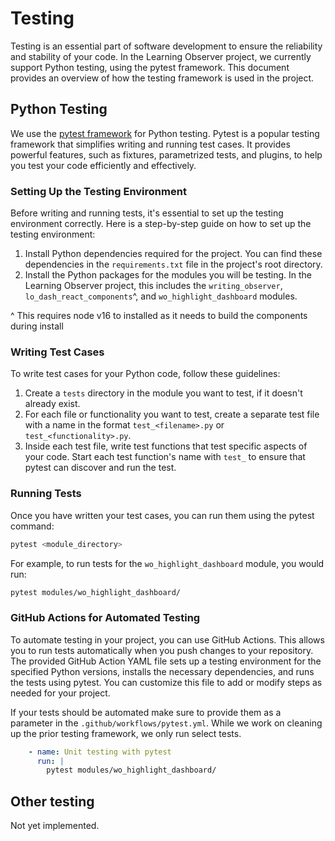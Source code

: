 # Testing

Testing is an essential part of software development to ensure the reliability and stability of your code. In the Learning Observer project, we currently support Python testing, using the pytest framework. This document provides an overview of how the testing framework is used in the project.

## Python Testing

We use the [pytest framework](https://docs.pytest.org/) for Python testing. Pytest is a popular testing framework that simplifies writing and running test cases. It provides powerful features, such as fixtures, parametrized tests, and plugins, to help you test your code efficiently and effectively.

### Setting Up the Testing Environment

Before writing and running tests, it's essential to set up the testing environment correctly. Here is a step-by-step guide on how to set up the testing environment:

1. Install Python dependencies required for the project. You can find these dependencies in the `requirements.txt` file in the project's root directory.
2. Install the Python packages for the modules you will be testing. In the Learning Observer project, this includes the `writing_observer`, `lo_dash_react_components`^, and `wo_highlight_dashboard` modules.

^ This requires node v16 to installed as it needs to build the components during install

### Writing Test Cases

To write test cases for your Python code, follow these guidelines:

1. Create a `tests` directory in the module you want to test, if it doesn't already exist.
2. For each file or functionality you want to test, create a separate test file with a name in the format `test_<filename>.py` or `test_<functionality>.py`.
3. Inside each test file, write test functions that test specific aspects of your code. Start each test function's name with `test_` to ensure that pytest can discover and run the test.

### Running Tests

Once you have written your test cases, you can run them using the pytest command:

```bash
pytest <module_directory>
```

For example, to run tests for the `wo_highlight_dashboard` module, you would run:

```bash
pytest modules/wo_highlight_dashboard/
```

### GitHub Actions for Automated Testing

To automate testing in your project, you can use GitHub Actions. This allows you to run tests automatically when you push changes to your repository. The provided GitHub Action YAML file sets up a testing environment for the specified Python versions, installs the necessary dependencies, and runs the tests using pytest. You can customize this file to add or modify steps as needed for your project.

If your tests should be automated make sure to provide them as a parameter in the `.github/workflows/pytest.yml`. While we work on cleaning up the prior testing framework, we only run select tests.

```yml
    - name: Unit testing with pytest
      run: |
        pytest modules/wo_highlight_dashboard/
```

## Other testing

Not yet implemented.
